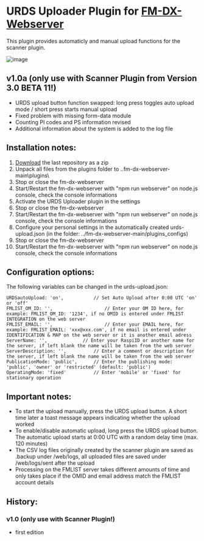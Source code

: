 # URDS Uploader Plugin for [FM-DX-Webserver](https://github.com/NoobishSVK/fm-dx-webserver)

This plugin provides automaticly and manual upload functions for the scanner plugin.

![image](https://github.com/user-attachments/assets/d52b2e22-59d6-4b64-81c6-449300ef0f36)


## v1.0a (only use with Scanner Plugin from Version 3.0 BETA 11!)

- URDS upload button function swapped: long press toggles auto upload mode / short press starts manual upload
- Fixed problem with missing form-data module
- Counting PI codes and PS information revised
- Additional information about the system is added to the log file

## Installation notes:

1. [Download](https://github.com/Highpoint2000/URDSupload/releases) the last repository as a zip
2. Unpack all files from the plugins folder to ..fm-dx-webserver-main\plugins\ 
3. Stop or close the fm-dx-webserver
4. Start/Restart the fm-dx-webserver with "npm run webserver" on node.js console, check the console informations
5. Activate the URDS Uploader plugin in the settings
6. Stop or close the fm-dx-webserver
7. Start/Restart the fm-dx-webserver with "npm run webserver" on node.js console, check the console informations
8. Configure your personal settings in the automatically created urds-upload.json (in the folder: ../fm-dx-webserver-main/plugins_configs)
9. Stop or close the fm-dx-webserver
10. Start/Restart the fm-dx-webserver with "npm run webserver" on node.js console, check the console informations

 ## Configuration options:

The following variables can be changed in the urds-upload.json:

    URDSautoUpload: 'on', 			// Set Auto Upload after 0:00 UTC 'on' or 'off'
    FMLIST_OM_ID: '',               	// Enter your OM ID here, for example: FMLIST_OM_ID: '1234', if no OMID is entered under FMLIST INTEGRATION on the web server
    FMLIST_EMAIL: '',              	 	// Enter your EMAIL here, for example: FMLIST_EMAIL: 'xxx@xxx.com', if no email is entered under IDENTIFICATION & MAP on the web server or it is another email adress
   	ServerName: '', 			// Enter your RaspiID or another name for the server, if left blank the name will be taken from the web server
	ServerDescription: '',			// Enter a comment or description for the server, if left blank the name will be taken from the web server
   	PublicationMode: 'public',		// Enter the publishing mode: 'public', 'owner' or 'restricted' (default: 'public')
	OperatingMode: 'fixed'			// Enter 'mobile' or 'fixed' for stationary operation

## Important notes: 

- To start the upload manually, press the URDS upload button. A short time later a toast message appears indicating whether the upload worked
- To enable/disable automatic upload, long press the URDS upload button. The automatic upload starts at 0:00 UTC with a random delay time (max. 120 minutes)
- The CSV log files originally created by the scanner plugin are saved as .backup under /web/logs, all uploaded files are saved under /web/logs/sent after the upload
- Processing on the FMLIST server takes different amounts of time and only takes place if the OMID and email address match the FMLIST account details 
  
## History: 
  
### v1.0 (only use with Scanner Plugin!)

- first edition
